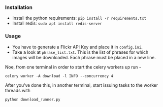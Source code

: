 ### Installation

- Install the python requirements: `pip install -r requirements.txt`
- Install redis: `sudo apt install redis-server`

### Usage

- You have to generate a Flickr API Key and place it in `config.ini`.
- Take a look at `phrase_list.txt`. This is the list of phrases for which images will be downloaded. Each phrase must be placed in a new line.

Noe, from one terminal in order to start the celery workers up run - 

`celery worker -A download -l INFO --concurrency 4`

After you've done this, in another terminal, start issuing tasks to the worker threads with

`python download_runner.py`
